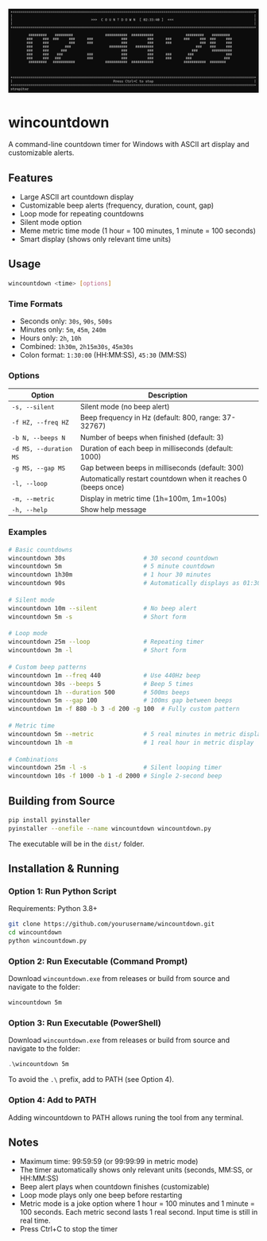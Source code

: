 ![wincountdown screenshot](screenshots/screenshot_1.png)

# wincountdown

A command-line countdown timer for Windows with ASCII art display and customizable alerts.


## Features

- Large ASCII art countdown display
- Customizable beep alerts (frequency, duration, count, gap)
- Loop mode for repeating countdowns
- Silent mode option
- Meme metric time mode (1 hour = 100 minutes, 1 minute = 100 seconds)
- Smart display (shows only relevant time units)

## Usage
```bash
wincountdown <time> [options]
```

### Time Formats

- Seconds only: `30s`, `90s`, `500s`
- Minutes only: `5m`, `45m`, `240m`
- Hours only: `2h`, `10h`
- Combined: `1h30m`, `2h15m30s`, `45m30s`
- Colon format: `1:30:00` (HH:MM:SS), `45:30` (MM:SS)

### Options

| Option | Description |
|--------|-------------|
| `-s, --silent` | Silent mode (no beep alert) |
| `-f HZ, --freq HZ` | Beep frequency in Hz (default: 800, range: 37-32767) |
| `-b N, --beeps N` | Number of beeps when finished (default: 3) |
| `-d MS, --duration MS` | Duration of each beep in milliseconds (default: 1000) |
| `-g MS, --gap MS` | Gap between beeps in milliseconds (default: 300) |
| `-l, --loop` | Automatically restart countdown when it reaches 0 (beeps once) |
| `-m, --metric` | Display in metric time (1h=100m, 1m=100s) |
| `-h, --help` | Show help message |

### Examples
```bash
# Basic countdowns
wincountdown 30s                      # 30 second countdown
wincountdown 5m                       # 5 minute countdown
wincountdown 1h30m                    # 1 hour 30 minutes
wincountdown 90s                      # Automatically displays as 01:30

# Silent mode
wincountdown 10m --silent             # No beep alert
wincountdown 5m -s                    # Short form

# Loop mode
wincountdown 25m --loop               # Repeating timer
wincountdown 3m -l                    # Short form

# Custom beep patterns
wincountdown 1m --freq 440            # Use 440Hz beep
wincountdown 30s --beeps 5            # Beep 5 times
wincountdown 1h --duration 500        # 500ms beeps
wincountdown 5m --gap 100             # 100ms gap between beeps
wincountdown 1m -f 880 -b 3 -d 200 -g 100  # Fully custom pattern

# Metric time
wincountdown 5m --metric              # 5 real minutes in metric display
wincountdown 1h -m                    # 1 real hour in metric display

# Combinations
wincountdown 25m -l -s                # Silent looping timer
wincountdown 10s -f 1000 -b 1 -d 2000 # Single 2-second beep
```

## Building from Source
```bash
pip install pyinstaller
pyinstaller --onefile --name wincountdown wincountdown.py
```

The executable will be in the `dist/` folder.


## Installation & Running

### Option 1: Run Python Script

Requirements: Python 3.8+
```bash
git clone https://github.com/yourusername/wincountdown.git
cd wincountdown
python wincountdown.py
```

### Option 2: Run Executable (Command Prompt)

Download `wincountdown.exe` from releases or build from source and navigate to the folder:
```cmd
wincountdown 5m
```

### Option 3: Run Executable (PowerShell)

Download `wincountdown.exe` from releases or build from source and navigate to the folder:
```powershell
.\wincountdown 5m
```

To avoid the `.\` prefix, add to PATH (see Option 4).

### Option 4: Add to PATH

Adding wincountdown to PATH allows runing the tool from any terminal.

## Notes

- Maximum time: 99:59:59 (or 99:99:99 in metric mode)
- The timer automatically shows only relevant units (seconds, MM:SS, or HH:MM:SS)
- Beep alert plays when countdown finishes (customizable)
- Loop mode plays only one beep before restarting
- Metric mode is a joke option where 1 hour = 100 minutes and 1 minute = 100 seconds. Each metric second lasts 1 real second. Input time is still in real time.
- Press Ctrl+C to stop the timer
